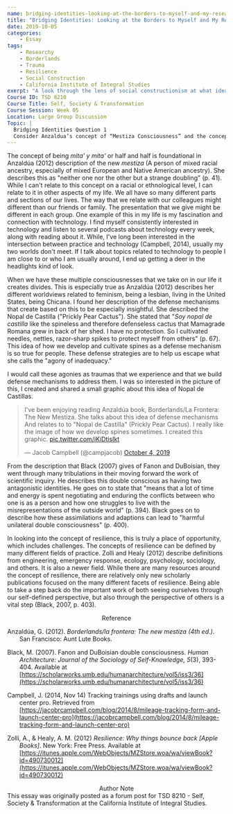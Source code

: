 ```yaml
---
name: bridging-identities-looking-at-the-borders-to-myself-and-my-research.md
title: "Bridging Identities: Looking at the Borders to Myself and My Research"
date: 2019-10-05
categories:
    - Essay
tags:
    - Researchy
    - Borderlands
    - Trauma
    - Resilience
    - Social Construction
    - California Institute of Integral Studies
exerpt: "A look through the lens of social constructionism at what ideas connect resilience and my life experience as an aspect of my area of inquiry."
Course ID: TSD 8210  
Course Title: Self, Society & Transformation  
Course Session: Week 05  
Location: Large Group Discussion  
Topic: |
  Bridging Identities Question 1  
  Consider Anzaldua’s concept of “Mestiza Consciousness” and the concept of “Double Consciousness” as articulated by Du Bois and Fanon. These authors describe socially constructed borderland spaces that exist within ourselves as well as society.  How do these ideas inform and expand your consciousness as you bridge various identity “borders” in your life and your research inquiry?  Is the borderland a place of possibility or challenge for you?
---
```


The concept of being _mita' y mita'_ or half and half is foundational in Anzaldúa (2012) description of the new _mestiza_ (A person of mixed racial ancestry, especially of mixed European and Native American ancestry). She describes this as "neither one nor the other but a strange doubling" (p. 41). While I can't relate to this concept on a racial or ethnological level, I can relate to it in other aspects of my life. We all have so many different parts and sections of our lives. The way that we relate with our colleagues might different than our friends or family. The presentation that we give might be different in each group. One example of this in my life is my fascination and connection with technology. I find myself consistently interested in technology and listen to several podcasts about technology every week, along with reading about it. While, I've long been interested in the intersection between practice and technology (Campbell, 2014), usually my two worlds don't meet. If I talk about topics related to technology to people I am close to or who I am usually around, I end up getting a deer in the headlights kind of look. 

When we have these multiple consciousnesses that we take on in our life it creates divides. This is especially true as Anzaldúa (2012) describes her different worldviews related to feminism, being a lesbian, living in the United States, being Chicana. I found her description of the defense mechanisms that create based on this to be especially insightful. She described the Nopal de Castilla ("Prickly Pear Cactus"). She stated that "_Soy nopal de castilla_ like the spineless and therefore defenseless cactus that Mamagrade Romana grew in back of her shed. I have no protection. So I cultivated needles, nettles, razor-sharp spikes to protect myself from others" (p. 67). This idea of how we develop and cultivate spines as a defense mechanism is so true for people. These defense strategies are to help us escape what she calls the "agony of inadequacy."

I would call these agonies as traumas that we experience and that we build defense mechanisms to address them. I was so interested in the picture of this, I created and shared a small graphic about this idea of Nopal de Castillas.

<blockquote class="twitter-tweet"><p lang="en" dir="ltr">I&#39;ve been enjoying reading Anzaldúa book, Borderlands/La Frontera: The New Mestiza. She talks about this idea of defense mechanisms And relates to to &quot;Nopal de Castilla&quot; (Prickly Pear Cactus). I really like the image of how we develop spines sometimes. I created this graphic. <a href="https://t.co/iKiDtisIkt">pic.twitter.com/iKiDtisIkt</a></p>&mdash; Jacob Campbell (@campjacob) <a href="https://twitter.com/campjacob/status/1180213030145024000?ref_src=twsrc%5Etfw">October 4, 2019</a></blockquote> <script async src="https://platform.twitter.com/widgets.js" charset="utf-8"></script>


From the description that Black (2007) gives of Fanon and DuBoisian, they went through many tribulations in their moving forward the work of scientific inquiry. He describes this double conscious as having two antagonistic identities. He goes on to state that "means that a lot of time and energy is spent negotiating and enduring the conflicts between who one is as a person and how one struggles to live with the misrepresentations of the outside world" (p. 394). Black goes on to describe how these assimilations and adaptions can lead to "harmful unilateral double consciousness" (p. 400).

In looking into the concept of resilience, this is truly a place of opportunity, which includes challenges. The concepts of resilience can be defined by many different fields of practice. Zolli and Healy (2012) describe definitions from engineering, emergency response, ecology, psychology, sociology, and others. It is also a newer field. While there are many resources around the concept of resilience, there are relatively only new scholarly publications focused on the many different facets of resilience. Being able to take a step back do the important work of both seeing ourselves through our self-defined perspective, but also through the perspective of others is a vital step (Black, 2007, p. 403).

<div style="text-align: center" markdown="1">
Reference
</div>
<div style="margin: 0 0 0 2em; text-indent: -2em;" markdown="1">

Anzaldúa, G. (2012). _Borderlands/la frontera: The new mestiza (4th ed.)_. San Francisco: Aunt Lute Books. 

Black, M. (2007). Fanon and DuBoisian double consciousness. _Human Architecture: Journal of the Sociology of Self-Knowledge, 5_(3), 393-404. Available at [https://scholarworks.umb.edu/humanarchitecture/vol5/iss3/36](https://scholarworks.umb.edu/humanarchitecture/vol5/iss3/36)

Campbell, J. (2014, Nov 14) Tracking trainings using drafts and launch center pro. Retrieved from [https://jacobrcampbell.com/blog/2014/8/mileage-tracking-form-and-launch-center-pro](https://jacobrcampbell.com/blog/2014/8/mileage-tracking-form-and-launch-center-pro)

Zolli, A., & Healy, A. M. (2012) _Resilience: Why things bounce back [Apple Books]_. New York: Free Press. Available at [https://itunes.apple.com/WebObjects/MZStore.woa/wa/viewBook?id=490730012](https://itunes.apple.com/WebObjects/MZStore.woa/wa/viewBook?id=490730012)

</div>
<div style="text-align: center" markdown="1">
Author Note
</div>
This essay was originally posted as a forum post for TSD 8210 - Self, Society & Transformation at the California Institute of Integral Studies.
